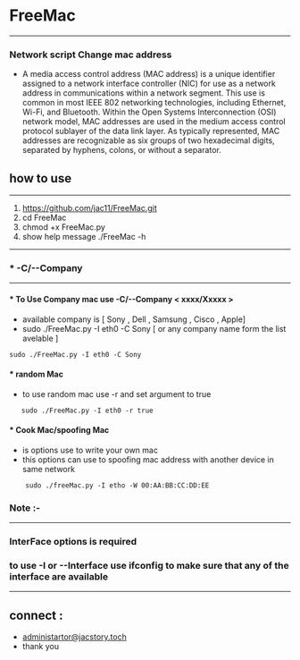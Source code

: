 # FreeMac
*****************************
### Network script Change mac address 
* A media access control address (MAC address) is a unique identifier assigned to a network interface controller (NIC) for use as a network address in       communications within a network segment. This use is common in most IEEE 802 networking technologies, including Ethernet, Wi-Fi, and Bluetooth. Within the Open Systems Interconnection (OSI) network model, MAC addresses are used in the medium access control protocol sublayer of the data link layer. As typically represented, MAC addresses are recognizable as six groups of two hexadecimal digits, separated by hyphens, colons, or without a separator. 

## how to use 
-----------------------------------------------

1.  https://github.com/jac11/FreeMac.git
2.  cd FreeMac
3.  chmod +x FreeMac.py
4.  show help message ./FreeMac -h 
-----------------------------------------------
 ### * -C/--Company  
-------------------------------------------

#### * To  Use Company mac use -C/--Company  < xxxx/Xxxxx > 
   * available company is [ Sony , Dell , Samsung , Cisco , Apple]
   * sudo ./FreeMac.py -I eth0 -C Sony [ or any company name form the list avelable ]
```
sudo ./FreeMac.py -I eth0 -C Sony
````
#### * random Mac
* to use random mac use -r and set argument to true
```
   sudo ./FreeMac.py -I eth0 -r true
```
#### * Cook Mac/spoofing Mac
 *  is options use to write your own mac 
 *  this options can use to spoofing mac address with  another device in same network 
```
    sudo ./freeMac.py -I etho -W 00:AA:BB:CC:DD:EE 
```    

###  Note :-
--------------------------------------
###  InterFace options is required  
###  to use -I or --Interface  use ifconfig to make sure that any of the interface are available
-----------------------------------------
## connect :
- administartor@jacstory.toch
-  thank you 
 
